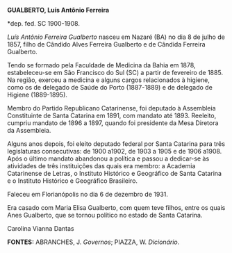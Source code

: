 **GUALBERTO, Luís Antônio Ferreira**

\*dep. fed. SC 1900-1908.

*Luís Antônio Ferreira Gualberto* nasceu em Nazaré (BA) no dia 8 de
julho de 1857, filho de Cândido Alves Ferreira Gualberto e de Cândida
Ferreira Gualberto.

Tendo se formado pela Faculdade de Medicina da Bahia em 1878,
estabeleceu-se em São Francisco do Sul (SC) a partir de fevereiro de
1885. Na região, exerceu a medicina e alguns cargos relacionados à
higiene, como os de delegado de Saúde do Porto (1887-1889) e de delegado
de Higiene (1889-1895).

Membro do Partido Republicano Catarinense, foi deputado à Assembleia
Constituinte de Santa Catarina em 1891, com mandato até 1893. Reeleito,
cumpriu mandato de 1896 a 1897, quando foi presidente da Mesa Diretora
da Assembleia.

Alguns anos depois, foi eleito deputado federal por Santa Catarina para
três legislaturas consecutivas: de 1900 a1902, de 1903 a 1905 e de 1906
a1908. Após o último mandato abandonou a política e passou a dedicar-se
às atividades de três instituições das quais era membro: a Academia
Catarinense de Letras, o Instituto Histórico e Geográfico de Santa
Catarina e o Instituto Histórico e Geográfico Brasileiro.

Faleceu em Florianópolis no dia 6 de dezembro de 1931.

Era casado com Maria Elisa Gualberto, com quem teve filhos, entre os
quais Anes Gualberto, que se tornou político no estado de Santa
Catarina.

Carolina Vianna Dantas

**FONTES:** ABRANCHES, J. *Governos*; PIAZZA, W. *Dicionário*.
